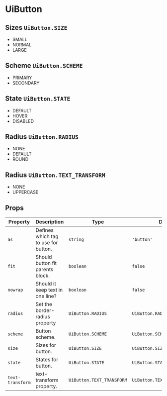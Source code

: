 # UiButton

## Sizes `UiButton.SIZE`

-   SMALL
-   NORMAL
-   LARGE

## Scheme `UiButton.SCHEME`

-   PRIMARY
-   SECONDARY

## State `UiButton.STATE`

-   DEFAULT
-   HOVER
-   DISABLED

## Radius `UiButton.RADIUS`

-   NONE
-   DEFAULT
-   ROUND

## Radius `UiButton.TEXT_TRANSFORM`

-   NONE
-   UPPERCASE

## Props

| Property         | Description                          | Type                      | Default                        |
| ---------------- | ------------------------------------ | ------------------------- | ------------------------------ |
| `as`             | Defines which tag to use for button. | `string`                  | `'button'`                     |
| `fit`            | Should button fit parents block.     | `boolean`                 | `false`                        |
| `nowrap`         | Should it keep text in one line?     | `boolean`                 | `false`                        |
| `radius`         | Set the border-radius property       | `UiButton.RADIUS`         | `UiButton.RADIUS.DEFAULT`      |
| `scheme`         | Button scheme.                       | `UiButton.SCHEME`         | `UiButton.SCHEME.PRIMARY`      |
| `size`           | Sizes for button.                    | `UiButton.SIZE`           | `UiButton.SIZE.NORMAL`         |
| `state`          | States for button.                   | `UiButton.STATE`          | `UiButton.STATE.DEFAULT`       |
| `text-transform` | text-transform property.             | `UiButton.TEXT_TRANSFORM` | `UiButton.TEXT_TRANSFORM.NONE` |
